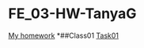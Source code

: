 # FE_03-HW-TanyaG
[My homework](https://github.com/gortatushka/FE_03-HW-TanyaG.git)
*##Class01
[Task01](class01/Task01/)
